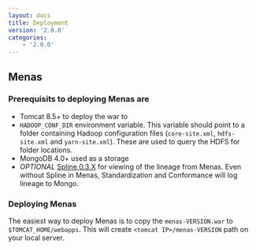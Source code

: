 ```yaml
---
layout: docs
title: Deployment
version: '2.0.0'
categories:
    - '2.0.0'
---
```


## Menas

### Prerequisits to deploying Menas are

- Tomcat 8.5+ to deploy the war to
- `HADOOP_CONF_DIR` environment variable. This variable should point to a folder containing Hadoop configuration files (`core-site.xml`, `hdfs-site.xml` and `yarn-site.xml`). These are used to query the HDFS for folder locations.
- MongoDB 4.0+ used as a storage
- _OPTIONAL_ [Spline 0.3.X](https://absaoss.github.io/spline/0.3.html) for viewing of the lineage from Menas. Even without Spline in Menas, Standardization and Conformance will log lineage to Mongo.

### Deploying Menas

The easiest way to deploy Menas is to copy the `menas-VERSION.war` to `$TOMCAT_HOME/webapps`. This will create `<tomcat IP>/menas-VERSION` path on your local server.
